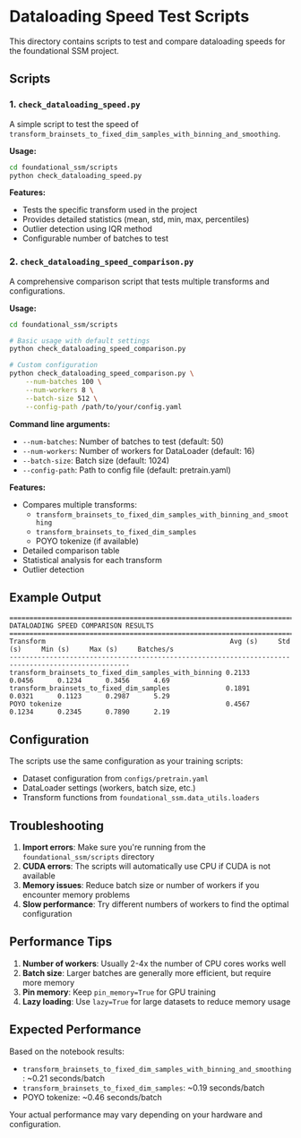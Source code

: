# Dataloading Speed Test Scripts

This directory contains scripts to test and compare dataloading speeds for the foundational SSM project.

## Scripts

### 1. `check_dataloading_speed.py`

A simple script to test the speed of `transform_brainsets_to_fixed_dim_samples_with_binning_and_smoothing`.

**Usage:**
```bash
cd foundational_ssm/scripts
python check_dataloading_speed.py
```

**Features:**
- Tests the specific transform used in the project
- Provides detailed statistics (mean, std, min, max, percentiles)
- Outlier detection using IQR method
- Configurable number of batches to test

### 2. `check_dataloading_speed_comparison.py`

A comprehensive comparison script that tests multiple transforms and configurations.

**Usage:**
```bash
cd foundational_ssm/scripts

# Basic usage with default settings
python check_dataloading_speed_comparison.py

# Custom configuration
python check_dataloading_speed_comparison.py \
    --num-batches 100 \
    --num-workers 8 \
    --batch-size 512 \
    --config-path /path/to/your/config.yaml
```

**Command line arguments:**
- `--num-batches`: Number of batches to test (default: 50)
- `--num-workers`: Number of workers for DataLoader (default: 16)
- `--batch-size`: Batch size (default: 1024)
- `--config-path`: Path to config file (default: pretrain.yaml)

**Features:**
- Compares multiple transforms:
  - `transform_brainsets_to_fixed_dim_samples_with_binning_and_smoothing`
  - `transform_brainsets_to_fixed_dim_samples`
  - POYO tokenize (if available)
- Detailed comparison table
- Statistical analysis for each transform
- Outlier detection

## Example Output

```
================================================================================
DATALOADING SPEED COMPARISON RESULTS
================================================================================
Transform                                              Avg (s)     Std (s)     Min (s)     Max (s)     Batches/s  
----------------------------------------------------------------------------------------------------
transform_brainsets_to_fixed_dim_samples_with_binning 0.2133      0.0456      0.1234      0.3456      4.69       
transform_brainsets_to_fixed_dim_samples              0.1891      0.0321      0.1123      0.2987      5.29       
POYO tokenize                                         0.4567      0.1234      0.2345      0.7890      2.19       
```

## Configuration

The scripts use the same configuration as your training scripts:
- Dataset configuration from `configs/pretrain.yaml`
- DataLoader settings (workers, batch size, etc.)
- Transform functions from `foundational_ssm.data_utils.loaders`

## Troubleshooting

1. **Import errors**: Make sure you're running from the `foundational_ssm/scripts` directory
2. **CUDA errors**: The scripts will automatically use CPU if CUDA is not available
3. **Memory issues**: Reduce batch size or number of workers if you encounter memory problems
4. **Slow performance**: Try different numbers of workers to find the optimal configuration

## Performance Tips

1. **Number of workers**: Usually 2-4x the number of CPU cores works well
2. **Batch size**: Larger batches are generally more efficient, but require more memory
3. **Pin memory**: Keep `pin_memory=True` for GPU training
4. **Lazy loading**: Use `lazy=True` for large datasets to reduce memory usage

## Expected Performance

Based on the notebook results:
- `transform_brainsets_to_fixed_dim_samples_with_binning_and_smoothing`: ~0.21 seconds/batch
- `transform_brainsets_to_fixed_dim_samples`: ~0.19 seconds/batch
- POYO tokenize: ~0.46 seconds/batch

Your actual performance may vary depending on your hardware and configuration. 